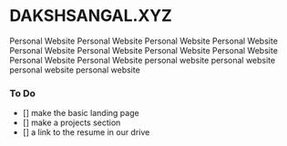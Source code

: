 # DAKSHSANGAL.XYZ 


Personal Website
Personal Website
Personal Website
Personal Website
Personal Website
Personal Website
Personal Website
Personal Website
Personal Website
Personal Website
personal website
personal website
personal website
personal website

### To Do 

- [] make the basic landing page 
- [] make a projects section
- [] a link to the resume in our drive








